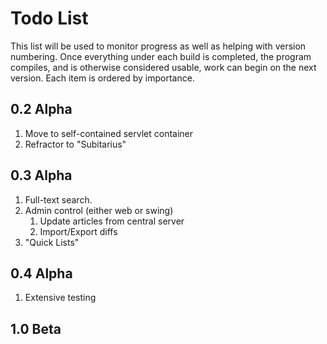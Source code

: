 Todo List
=========
This list will be used to monitor progress as well as helping with version numbering.
Once everything under each build is completed, the program compiles, and is otherwise considered usable, work can begin on the next version.
Each item is ordered by importance.

0.2 Alpha
---------
1. Move to self-contained servlet container
2. Refractor to "Subitarius"

0.3 Alpha
---------
1. Full-text search.  
2. Admin control (either web or swing)
    1. Update articles from central server
    2. Import/Export diffs
3. "Quick Lists"

0.4 Alpha 
---------
1. Extensive testing

1.0 Beta
--------
